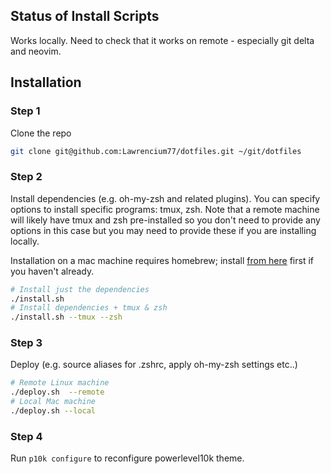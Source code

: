 ## Status of Install Scripts
Works locally. Need to check that it works on remote - especially git delta and neovim.

## Installation

### Step 1
Clone the repo
```bash
git clone git@github.com:Lawrencium77/dotfiles.git ~/git/dotfiles
```

### Step 2
Install dependencies (e.g. oh-my-zsh and related plugins). You can specify options to install specific programs: tmux, zsh. Note that a remote machine will likely have tmux and zsh pre-installed so you don't need to provide any options in this case but you may need to provide these if you are installing locally. 

Installation on a mac machine requires homebrew; install [from here](https://brew.sh/) first if you haven't already.

```bash
# Install just the dependencies 
./install.sh
# Install dependencies + tmux & zsh 
./install.sh --tmux --zsh
```

### Step 3
Deploy (e.g. source aliases for .zshrc, apply oh-my-zsh settings etc..)
```bash
# Remote Linux machine
./deploy.sh  --remote
# Local Mac machine
./deploy.sh --local   
```

### Step 4
Run `p10k configure` to reconfigure powerlevel10k theme.
